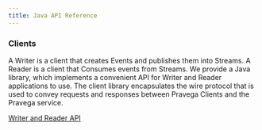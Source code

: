 ```yaml
---
title: Java API Reference
---
```


<!--
Copyright Pravega Authors.

Licensed under the Apache License, Version 2.0 (the "License");
you may not use this file except in compliance with the License.
You may obtain a copy of the License at

    http://www.apache.org/licenses/LICENSE-2.0

Unless required by applicable law or agreed to in writing, software
distributed under the License is distributed on an "AS IS" BASIS,
WITHOUT WARRANTIES OR CONDITIONS OF ANY KIND, either express or implied.
See the License for the specific language governing permissions and
limitations under the License.
-->

### **Clients**
A Writer is a client that creates Events and publishes them into Streams.
A Reader is a client that Consumes events from Streams.
We provide a Java library, which implements a convenient API for Writer and Reader applications to use.  The client library encapsulates the wire protocol that is used to convey requests and responses between Pravega Clients and the Pravega service.

[Writer and Reader API](clients/index.html)
